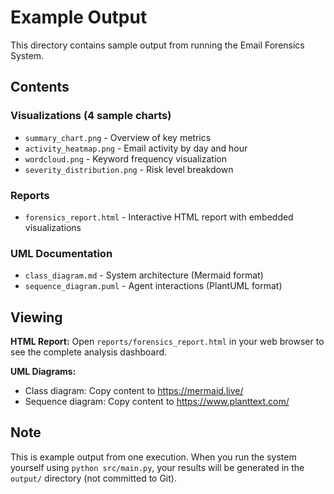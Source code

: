 # Example Output

This directory contains sample output from running the Email Forensics System.

## Contents

### Visualizations (4 sample charts)

- `summary_chart.png` - Overview of key metrics
- `activity_heatmap.png` - Email activity by day and hour
- `wordcloud.png` - Keyword frequency visualization
- `severity_distribution.png` - Risk level breakdown

### Reports

- `forensics_report.html` - Interactive HTML report with embedded visualizations

### UML Documentation

- `class_diagram.md` - System architecture (Mermaid format)
- `sequence_diagram.puml` - Agent interactions (PlantUML format)

## Viewing

**HTML Report:**
Open `reports/forensics_report.html` in your web browser to see the complete analysis dashboard.

**UML Diagrams:**
- Class diagram: Copy content to https://mermaid.live/
- Sequence diagram: Copy content to https://www.planttext.com/

## Note

This is example output from one execution. When you run the system yourself using `python src/main.py`, your results will be generated in the `output/` directory (not committed to Git).


